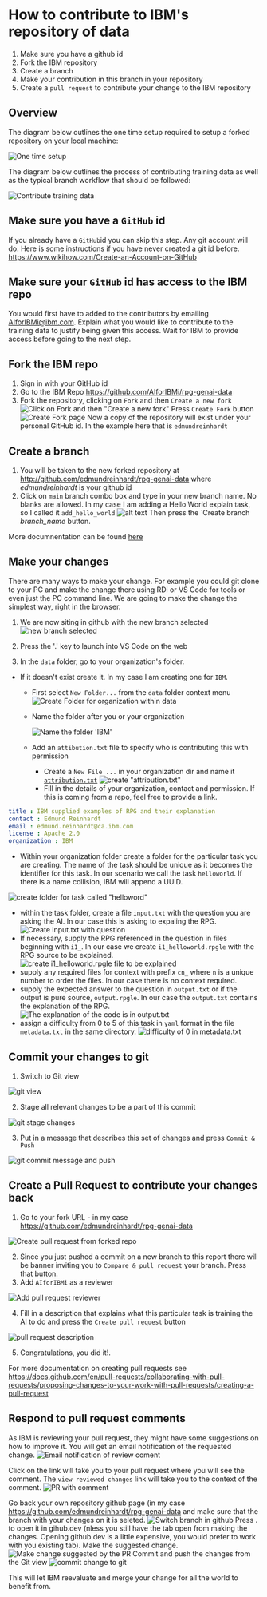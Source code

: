 # How to contribute to IBM's repository of data

1. Make sure you have a github id
2. Fork the IBM repository
3. Create a branch
4. Make your contribution in this branch in your repository
5. Create a `pull request` to contribute your change to the IBM repository

## Overview

The diagram below outlines the one time setup required to setup a forked repository on your local machine:

![One time setup](../media/oneTimeSetup.png)

The diagram below outlines the process of contributing training data as well as the typical branch workflow that should be followed:

![Contribute training data](../media/contributeTrainingData.png)

## Make sure you have a `GitHub` id

If you already have a `GitHub`id you can skip this step.
Any git account will do.  Here is some instructions if you have never created a git id before. <https://www.wikihow.com/Create-an-Account-on-GitHub>

## Make sure your `GitHub` id has access to the IBM repo

You would first have to added to the contributors by emailing <AIforIBMi@ibm.com>.  Explain what you would like to contribute to the training data to justify being given this access.  Wait for IBM to provide access before going to the next step.

## Fork the IBM repo

1. Sign in with your GitHub id
2. Go to the IBM Repo <https://github.com/AIforIBMi/rpg-genai-data>
3. Fork the repository, clicking on `Fork` and then `Create a new fork`
![Click on Fork and then "Create a new fork"](../media/fork_from_IBM.png)
Press `Create Fork` button
![Create Fork page](../media/create_fork_page.png)
Now a copy of the repository will exist under your personal GitHub id.  In the example here that is `edmundreinhardt`

## Create a branch

1. You will be taken to the new forked repository at <http://github.com/edmundreinhardt/rpg-genai-data> where *edmundreinhardt* is your github id
2. Click on `main` branch combo box and type in your new branch name.  No blanks are allowed.  In my case I am adding a Hello World explain task, so I called it `add_hello_world`
![alt text](../media/create_branch.png)
Then press the `Create branch *branch_name* button.

More documnentation can be found [here](https://docs.github.com/en/pull-requests/collaborating-with-pull-requests/proposing-changes-to-your-work-with-pull-requests/creating-and-deleting-branches-within-your-repository)

## Make your changes

There are many ways to make your change. 
For example you could git clone to your PC and make the change there using RDi or VS Code for tools or even just the PC command line.
We are going to make the change the simplest way, right in the browser.

1. We are now siting in github with the new branch selected
![new branch selected](../media/at_new_branch.png)

2. Press the '.' key to launch into VS Code on the web
3. In the `data` folder, go to your organization's folder.

- If it doesn't exist create it.  In my case I am creating one for `IBM`.  
  - First select `New Folder...` from the `data` folder context menu
      ![Create Folder for organization within data](../media/create_org_folder.png)
  - Name the folder after you or your organization

      ![Name the folder 'IBM'](../media/name_folder_IBM.png)
  - Add an `attibution.txt` file to specify who is contributing this with permission
    - Create a `New File ...` in your organization dir and name it [`attribution.txt`](/pages/attribution.md)
        ![create "attribution.txt"](../media/name_attribution.png)
    - Fill in the details of your organization, contact and permission. If this is coming from a repo, feel free to provide a link.

```yaml
title : IBM supplied examples of RPG and their explanation
contact : Edmund Reinhardt
email : edmund.reinhardt@ca.ibm.com
license : Apache 2.0
organization : IBM
```

- Within your organization folder create a folder for the particular task you are creating.  The name of the task should be unique as it becomes the identifier for this task.
In our scenario we call the task `helloworld`.  If there is a name collision, IBM will append a UUID.

![create folder for task called "helloword"](../media/task_folder.png)
- within the task folder, create a file `input.txt` with the question you are asking the AI.  In our case this is asking to expaling the RPG.
![Create input.txt with question](../media/inputtxt.png)
- If necessary, supply the RPG referenced in the question in files beginning with `i1_`.  In our case we create `i1_helloworld.rpgle` with the RPG source to be explained.
![create i1_helloworld.rpgle file to be explained](../media/i1_helloworld_rpgle.png)
- supply any required files for context with prefix `cn_` where `n` is a unique number to order the files. In our case there is no context required.
- supply the expected answer to the question in `output.txt` or if the output is pure source, `output.rpgle`.  In our case the `output.txt` contains the explanation of the RPG.
![The explanation of the code is in output.txt](../media/output_txt.png)
- assign a difficulty from 0 to 5 of this task in `yaml` format in the file `metadata.txt` in the same directory.
![difficulty of 0 in metadata.txt](../media/difficulty.png)

## Commit your changes to git

1. Switch to Git view

![git view](../media/git_view.png)

2. Stage all relevant changes to be a part of this commit

![git stage changes](../media/git_stage_changes.png)

3. Put in a message that describes this set of changes and press `Commit & Push`

![git commit message and push](../media/git_commit.png)

## Create a Pull Request to contribute your changes back

1. Go to your fork URL - in my case <https://github.com/edmundreinhardt/rpg-genai-data>

![Create pull request from forked repo](../media/create_pull_request.png)

2. Since you just pushed a commit on a new branch to this report there will be banner inviting you to `Compare & pull request` your branch.  Press that button.
3. Add `AIforIBMi` as a reviewer

![Add pull request reviewer](../media/git_pr_reviewer.png)

4. Fill in a description that explains what this particular task is training the AI to do and press the `Create pull request` button

![pull request description](../media/git_pr_description.png)

5. Congratulations, you did it!.

For more documentation on creating pull requests see <https://docs.github.com/en/pull-requests/collaborating-with-pull-requests/proposing-changes-to-your-work-with-pull-requests/creating-a-pull-request>

## Respond to pull request comments

As IBM is reviewing your pull request, they might have some suggestions on how to improve it.  You will get an email notification of the requested change.
![Email notification of review coment](../media/git_pr_email.png)

Click on the link will take you to your pull request where you will see the comment.  The `view reviewed changes` link will take you to the context of the comment.
![PR with comment](../media/git_pr_comment.png)

Go back your own repository github page (in my case <https://github.com/edmundreinhardt/rpg-genai-data> and make sure that the branch with your changes on it is seleted.
![Switch branch in github](../media/git_branch_switch.png)
Press . to open it in gihub.dev (nless you still have the tab open from making the changes.  Opening github.dev is a little expensive, you would prefer to work with you existing tab).
Make the suggested change.
![Make change suggested by the PR](../media/git_make_pr_change.png)
Commit and push the changes from the Git view
![commit change to git](../media/git_commit_change.png)

This will let IBM reevaluate and merge your change for all the world to benefit from.
